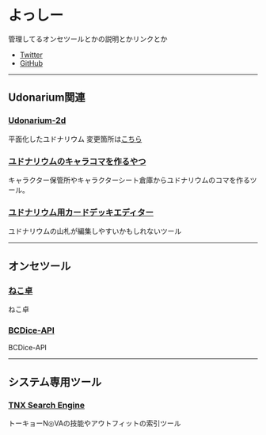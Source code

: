 # よっしー
管理してるオンセツールとかの説明とかリンクとか
- [Twitter](https://twitter.com/trpg_yoshi)
- [GitHub](https://github.com/blhsrwznrghfzpr)

---

## Udonarium関連
### [Udonarium-2d](https://udonarium2d.netlify.app)
平面化したユドナリウム
変更箇所は[こちら](https://gist.github.com/blhsrwznrghfzpr/68750e46fd74867d9854e06e3cc6b3e0)

### [ユドナリウムのキャラコマを作るやつ](https://udontools.netlify.app/#/charazip)
キャラクター保管所やキャラクターシート倉庫からユドナリウムのコマを作るツール。

### [ユドナリウム用カードデッキエディター](https://udontools.netlify.app/#/deck-editor)
ユドナリウムの山札が編集しやすいかもしれないツール

---

## オンセツール
### [ねこ卓](https://nekotaku-9428d.firebaseapp.com)
ねこ卓

### [BCDice-API](https://aqueous-gorge-89617.herokuapp.com)
BCDice-API

---

## システム専用ツール
### [TNX Search Engine](https://blhsrwznrghfzpr.github.io/tnx-search-engine/)
トーキョーN◎VAの技能やアウトフィットの索引ツール
